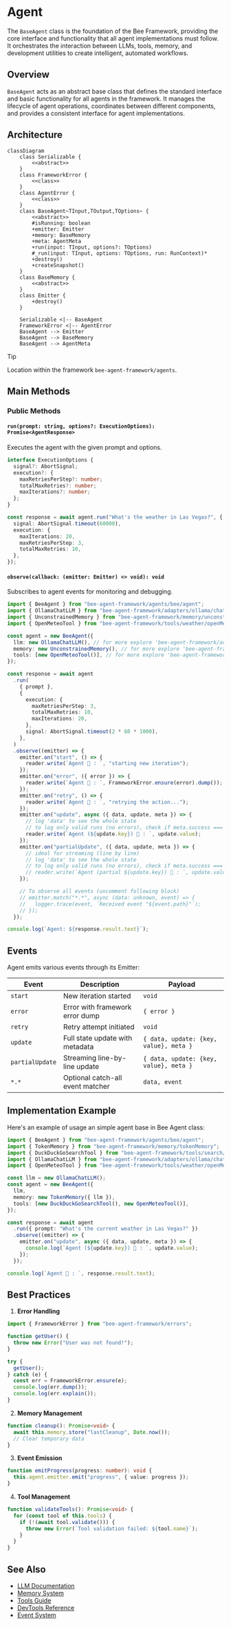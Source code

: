 # Agent

The `BaseAgent` class is the foundation of the Bee Framework, providing the core interface and functionality that all agent implementations must follow. It orchestrates the interaction between LLMs, tools, memory, and development utilities to create intelligent, automated workflows.

## Overview

`BaseAgent` acts as an abstract base class that defines the standard interface and basic functionality for all agents in the framework. It manages the lifecycle of agent operations, coordinates between different components, and provides a consistent interface for agent implementations.

## Architecture

```mermaid
classDiagram
    class Serializable {
        <<abstract>>
    }
    class FrameworkError {
        <<class>>
    }
    class AgentError {
        <<class>>
    }
    class BaseAgent~TInput,TOutput,TOptions~ {
        <<abstract>>
        #isRunning: boolean
        +emitter: Emitter
        +memory: BaseMemory
        +meta: AgentMeta
        +run(input: TInput, options?: TOptions)
        #_run(input: TInput, options: TOptions, run: RunContext)*
        +destroy()
        +createSnapshot()
    }
    class BaseMemory {
        <<abstract>>
    }
    class Emitter {
        +destroy()
    }

    Serializable <|-- BaseAgent
    FrameworkError <|-- AgentError
    BaseAgent --> Emitter
    BaseAgent --> BaseMemory
    BaseAgent --> AgentMeta
```

> [!TIP]
>
> Location within the framework `bee-agent-framework/agents`.

## Main Methods

### Public Methods

#### `run(prompt: string, options?: ExecutionOptions): Promise<AgentResponse>`

Executes the agent with the given prompt and options.

```ts
interface ExecutionOptions {
  signal?: AbortSignal;
  execution?: {
    maxRetriesPerStep?: number;
    totalMaxRetries?: number;
    maxIterations?: number;
  };
}

const response = await agent.run("What's the weather in Las Vegas?", {
  signal: AbortSignal.timeout(60000),
  execution: {
    maxIterations: 20,
    maxRetriesPerStep: 3,
    totalMaxRetries: 10,
  },
});
```

#### `observe(callback: (emitter: Emitter) => void): void`

Subscribes to agent events for monitoring and debugging.

```ts
import { BeeAgent } from "bee-agent-framework/agents/bee/agent";
import { OllamaChatLLM } from "bee-agent-framework/adapters/ollama/chat";
import { UnconstrainedMemory } from "bee-agent-framework/memory/unconstrainedMemory";
import { OpenMeteoTool } from "bee-agent-framework/tools/weather/openMeteo";

const agent = new BeeAgent({
  llm: new OllamaChatLLM(), // for more explore 'bee-agent-framework/adapters'
  memory: new UnconstrainedMemory(), // for more explore 'bee-agent-framework/memory'
  tools: [new OpenMeteoTool()], // for more explore 'bee-agent-framework/tools'
});

const response = await agent
  .run(
    { prompt },
    {
      execution: {
        maxRetriesPerStep: 3,
        totalMaxRetries: 10,
        maxIterations: 20,
      },
      signal: AbortSignal.timeout(2 * 60 * 1000),
    },
  )
  .observe((emitter) => {
    emitter.on("start", () => {
      reader.write(`Agent 🤖 : `, "starting new iteration");
    });
    emitter.on("error", ({ error }) => {
      reader.write(`Agent 🤖 : `, FrameworkError.ensure(error).dump());
    });
    emitter.on("retry", () => {
      reader.write(`Agent 🤖 : `, "retrying the action...");
    });
    emitter.on("update", async ({ data, update, meta }) => {
      // log 'data' to see the whole state
      // to log only valid runs (no errors), check if meta.success === true
      reader.write(`Agent (${update.key}) 🤖 : `, update.value);
    });
    emitter.on("partialUpdate", ({ data, update, meta }) => {
      // ideal for streaming (line by line)
      // log 'data' to see the whole state
      // to log only valid runs (no errors), check if meta.success === true
      // reader.write(`Agent (partial ${update.key}) 🤖 : `, update.value);
    });

    // To observe all events (uncomment following block)
    // emitter.match("*.*", async (data: unknown, event) => {
    //   logger.trace(event, `Received event "${event.path}"`);
    // });
  });

console.log(`Agent: ${response.result.text}`);
```

## Events

Agent emits various events through its Emitter:

| Event           | Description                      | Payload                                |
| --------------- | -------------------------------- | -------------------------------------- |
| `start`         | New iteration started            | `void`                                 |
| `error`         | Error with framework error dump  | `{ error }`                            |
| `retry`         | Retry attempt initiated          | `void`                                 |
| `update`        | Full state update with metadata  | `{ data, update: {key, value}, meta }` |
| `partialUpdate` | Streaming line-by-line update    | `{ data, update: {key, value}, meta }` |
| `*.*`           | Optional catch-all event matcher | `data, event`                          |

## Implementation Example

Here's an example of usage an simple agent base in Bee Agent class:

```ts
import { BeeAgent } from "bee-agent-framework/agents/bee/agent";
import { TokenMemory } from "bee-agent-framework/memory/tokenMemory";
import { DuckDuckGoSearchTool } from "bee-agent-framework/tools/search/duckDuckGoSearch";
import { OllamaChatLLM } from "bee-agent-framework/adapters/ollama/chat";
import { OpenMeteoTool } from "bee-agent-framework/tools/weather/openMeteo";

const llm = new OllamaChatLLM();
const agent = new BeeAgent({
  llm,
  memory: new TokenMemory({ llm }),
  tools: [new DuckDuckGoSearchTool(), new OpenMeteoTool()],
});

const response = await agent
  .run({ prompt: "What's the current weather in Las Vegas?" })
  .observe((emitter) => {
    emitter.on("update", async ({ data, update, meta }) => {
      console.log(`Agent (${update.key}) 🤖 : `, update.value);
    });
  });

console.log(`Agent 🤖 : `, response.result.text);
```

## Best Practices

1. **Error Handling**

```ts
import { FrameworkError } from "bee-agent-framework/errors";

function getUser() {
  throw new Error("User was not found!");
}

try {
  getUser();
} catch (e) {
  const err = FrameworkError.ensure(e);
  console.log(err.dump());
  console.log(err.explain());
}
```

2. **Memory Management**

```ts
function cleanup(): Promise<void> {
  await this.memory.store("lastCleanup", Date.now());
  // Clear temporary data
}
```

3. **Event Emission**

```ts
function emitProgress(progress: number): void {
  this.agent.emitter.emit("progress", { value: progress });
}
```

4. **Tool Management**

```ts
function validateTools(): Promise<void> {
  for (const tool of this.tools) {
    if (!(await tool.validate())) {
      throw new Error(`Tool validation failed: ${tool.name}`);
    }
  }
}
```

## See Also

- [LLM Documentation](./llms.md)
- [Memory System](./memory.md)
- [Tools Guide](./tools.md)
- [DevTools Reference](./dev_tools.md)
- [Event System](./emitter.md)
